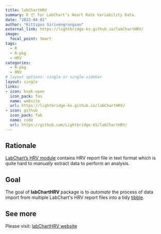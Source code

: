 ```yaml
---
title: labChartHRV
summary: R 📦 for LabChart’s Heart Rate Variability Data. 
date: "2022-04-01"
author: "Kittipos Sirivongrungson"
external_link: https://lightbridge-ks.github.io/labChartHRV/
image:
  focal_point: Smart
tags:
  - R
  - R-pkg
  - HRV
categories:
  - R-pkg
  - HRV
# layout options: single or single-sidebar
layout: single
links:
- icon: book-open
  icon_pack: fas
  name: website
  url: https://lightbridge-ks.github.io/labChartHRV/
- icon: github
  icon_pack: fab
  name: code
  url: https://github.com/Lightbridge-KS/labChartHRV/
---
```


## Rationale

[LabChart’s HRV module](https://www.adinstruments.com/products/hrv) contains HRV report file in text format which is quite hard to *manually* extract data to perform an analysis.

## Goal

The goal of **labChartHRV** package is to *automate* the process of data import from multiple LabChart's HRV report files into a tidy [tibble](https://tibble.tidyverse.org).

## See more

Please visit: [labChartHRV website](https://lightbridge-ks.github.io/labChartHRV/)